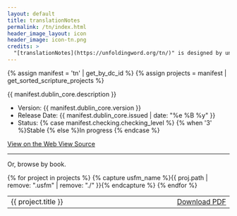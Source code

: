 ```yaml
---
layout: default
title: translationNotes
permalink: /tn/index.html
header_image_layout: icon
header_image: icon-tn.png
credits: >
  "[translationNotes](https://unfoldingword.org/tn/)" is designed by unfoldingWord and developed by [Wycliffe Associates](http://wycliffeassociates.org) and the [Door43 World Missions Community](https://door43.org/). It is made available under a [Creative Commons Attribution-ShareAlike 4.0 International](https://creativecommons.org/licenses/by-sa/4.0/) license.
---
```


{% assign manifest = 'tn' | get_by_dc_id %}
{% assign projects = manifest | get_sorted_scripture_projects %}
<p>{{ manifest.dublin_core.description }}</p>

<ul>
 <li>Version: {{ manifest.dublin_core.version }}</li>
 <li>Release Date: {{ manifest.dublin_core.issued | date: "%e %B %y" }}</li>
 <li>Status: {% case manifest.checking.checking_level %}
{% when '3' %}Stable {% else %}In progress
{% endcase %}</li>
</ul>

<div class="text-center">
 <p>
  <a class="btn btn-dark btn-sm" href="https://door43.org/u/Door43-Catalog/en_tn/044494985a/" title="tN Version {{ manifest.dublin_core.version }} Web">
   <i class="fa fa-globe"></i> View on the Web
  </a>
  <a class="btn btn-dark btn-sm" href="{{ manifest.dublin_core.url }}" title="tN Version {{ manifest.dublin_core.version }} Source">
   <i class="fa fa-archive"></i> View Source
  </a>
 </p>
</div>
<hr>

<p>Or, browse by book.</p>

  <table class="table table-striped table-responsive">
   <tbody>
     {% for project in projects %}
     {% capture usfm_name %}{{ proj.path | remove: ".usfm" | remove: "./" }}{% endcapture %}
     <tr>
      <td style="width: 100%">{{ project.title }}</td>
      <td style="white-space: nowrap"><a href="https://cdn.door43.org/en/tn/v{{ manifest.dublin_core.version }}/pdf/en_tn_{{ project.usfm_code }}_v{{ manifest.dublin_core.version }}.pdf" title="{{ project.title }} PDF"><i class="fa fa-file-pdf-o"></i> Download PDF</a></td>
     </tr>
     {% endfor %}
   </tbody>
  </table>
